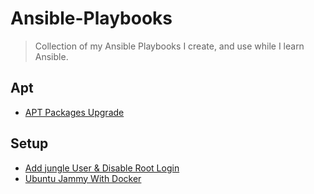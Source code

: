 # Ansible-Playbooks

> Collection of my Ansible Playbooks I create, and use while I learn Ansible.

## Apt

- [APT Packages Upgrade](apt/upgrade.yml)

## Setup

- [Add jungle User & Disable Root Login](setup/jungle.yml)
- [Ubuntu Jammy With Docker](setup/ubuntu_jammy_with_docker.yml)
